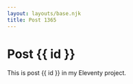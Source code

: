 ```yaml
---
layout: layouts/base.njk
title: Post 1365
---
```


# Post {{ id }}

This is post {{ id }} in my Eleventy project.

